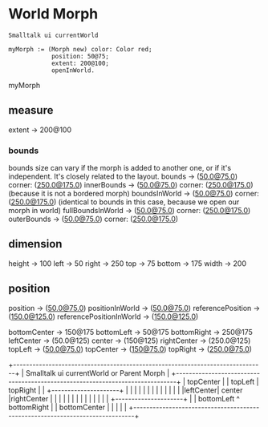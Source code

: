 # World Morph

```smalltalk
Smalltalk ui currentWorld 

myMorph := (Morph new) color: Color red; 
            position: 50@75; 
            extent: 200@100; 
            openInWorld.
```
myMorph 

## measure
extent          -> 200@100
### bounds
bounds size can vary if the morph is added to another one, or if it's independent.
It's closely related to the layout.
bounds          -> (50.0@75.0) corner: (250.0@175.0)
innerBounds     -> (50.0@75.0) corner: (250.0@175.0) (because it is not a bordered morph)
boundsInWorld   -> (50.0@75.0) corner: (250.0@175.0) (identical to bounds in this case, because we open our morph in world)
fullBoundsInWorld -> (50.0@75.0) corner: (250.0@175.0)
outerBounds     -> (50.0@75.0) corner: (250.0@175.0)

## dimension
height          -> 100
left            -> 50
right           -> 250
top             -> 75
bottom          -> 175
width           -> 200

## position
position        -> (50.0@75.0)
positionInWorld -> (50.0@75.0)
referencePosition -> (150.0@125.0)
referencePositionInWorld -> (150.0@125.0)

bottomCenter    -> 150@175
bottomLeft      -> 50@175
bottomRight     -> 250@175
leftCenter      -> (50.0@125)
center          -> (150@125)
rightCenter     -> (250.0@125)
topLeft         -> (50.0@75.0)
topCenter       -> (150@75.0)
topRight        -> (250.0@75.0)

+------------------------------------------------------------------------------+
| Smalltalk ui currentWorld or Parent Morph                                    |
+------------------------------------------------------------------------------+
|                  topCenter                                                   |
|       topLeft       |       topRight                                         |
|          +---------------------+                                             |
|          |                     |                                             |
|          |                     |                                             |
|          |                     |                                             |
|leftCenter|        center       |rightCenter                                  |
|          |                     |                                             |
|          |                     |                                             |
|          |                     |                                             |
|          +---------------------+                                             |
|    bottomLeft       ^    bottomRight                                         |
|               bottomCenter                                                   |
|                                                                              |
|                                                                              |
+------------------------------------------------------------------------------+